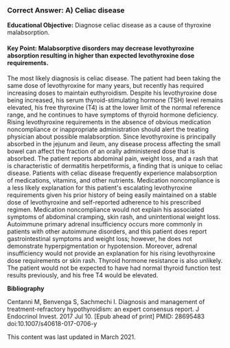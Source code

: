 
### Correct Answer: A) Celiac disease 

**Educational Objective:** Diagnose celiac disease as a cause of thyroxine malabsorption.

#### **Key Point:** Malabsorptive disorders may decrease levothyroxine absorption resulting in higher than expected levothyroxine dose requirements.

The most likely diagnosis is celiac disease. The patient had been taking the same dose of levothyroxine for many years, but recently has required increasing doses to maintain euthyroidism. Despite his levothyroxine dose being increased, his serum thyroid-stimulating hormone (TSH) level remains elevated, his free thyroxine (T4) is at the lower limit of the normal reference range, and he continues to have symptoms of thyroid hormone deficiency. Rising levothyroxine requirements in the absence of obvious medication noncompliance or inappropriate administration should alert the treating physician about possible malabsorption. Since levothyroxine is principally absorbed in the jejunum and ileum, any disease process affecting the small bowel can affect the fraction of an orally administered dose that is absorbed. The patient reports abdominal pain, weight loss, and a rash that is characteristic of dermatitis herpetiformis, a finding that is unique to celiac disease. Patients with celiac disease frequently experience malabsorption of medications, vitamins, and other nutrients.
Medication noncompliance is a less likely explanation for this patient's escalating levothyroxine requirements given his prior history of being easily maintained on a stable dose of levothyroxine and self-reported adherence to his prescribed regimen. Medication noncompliance would not explain his associated symptoms of abdominal cramping, skin rash, and unintentional weight loss.
Autoimmune primary adrenal insufficiency occurs more commonly in patients with other autoimmune disorders, and this patient does report gastrointestinal symptoms and weight loss; however, he does not demonstrate hyperpigmentation or hypotension. Moreover, adrenal insufficiency would not provide an explanation for his rising levothyroxine dose requirements or skin rash.
Thyroid hormone resistance is also unlikely. The patient would not be expected to have had normal thyroid function test results previously, and his free T4 would be elevated.

**Bibliography**

Centanni M, Benvenga S, Sachmechi I. Diagnosis and management of treatment-refractory hypothyroidism: an expert consensus report. J Endocrinol Invest. 2017 Jul 10. [Epub ahead of print] PMID: 28695483 doi:10.1007/s40618-017-0706-y

This content was last updated in March 2021.